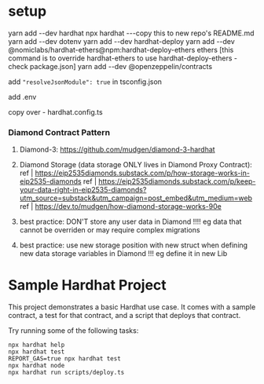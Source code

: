 # setup

yarn add --dev hardhat
npx hardhat
---copy this to new repo's README.md
yarn add --dev dotenv
yarn add --dev hardhat-deploy
yarn add --dev @nomiclabs/hardhat-ethers@npm:hardhat-deploy-ethers ethers [this command is to override hardhat-ethers to use hardhat-deploy-ethers - check package.json]
yarn add --dev @openzeppelin/contracts

add `"resolveJsonModule": true` in tsconfig.json

add .env

copy over - hardhat.config.ts

### Diamond Contract Pattern

1. Diamond-3: https://github.com/mudgen/diamond-3-hardhat
2. Diamond Storage (data storage ONLY lives in Diamond Proxy Contract):
   ref | https://eip2535diamonds.substack.com/p/how-storage-works-in-eip2535-diamonds
   ref | https://eip2535diamonds.substack.com/p/keep-your-data-right-in-eip2535-diamonds?utm_source=substack&utm_campaign=post_embed&utm_medium=web
   ref | https://dev.to/mudgen/how-diamond-storage-works-90e

3. best practice: DON'T store any user data in Diamond !!!! eg data that cannot be overriden or may require complex migrations
4. best practice: use new storage position with new struct when defining new data storage variables in Diamond !!! eg define it in new Lib

# Sample Hardhat Project

This project demonstrates a basic Hardhat use case. It comes with a sample contract, a test for that contract, and a script that deploys that contract.

Try running some of the following tasks:

```shell
npx hardhat help
npx hardhat test
REPORT_GAS=true npx hardhat test
npx hardhat node
npx hardhat run scripts/deploy.ts
```
